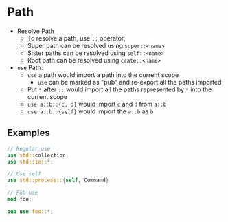 # Path

- Resolve Path
  - To resolve a path, use `::` operator;
  - Super path can be resolved using `super::<name>`
  - Sister paths can be resolved using `self::<name>`
  - Root path can be resolved using `crate::<name>`
- `use` Path:
  - `use` a path would import a path into the current scope
    - `use` can be marked as "pub" and re-export all the paths imported
  - Put `*` after `::` would import all the paths represented by `*` into the
    current scope
  - `use a::b::{c, d}` would import `c` and `d` from `a::b`
  - `use a::b::{self}` would import the `a::b` as `b`

## Examples

```rust
// Regular use
use std::collection;
use std::io::*;

// Use self
use std::process::{self, Command}

// Pub use
mod foo;

pub use foo::*;
```

